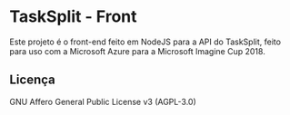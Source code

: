 # TaskSplit - Front

Este projeto é o front-end feito em NodeJS para a API do TaskSplit, feito para uso com a Microsoft Azure para a Microsoft Imagine Cup 2018.

## Licença

GNU Affero General Public License v3 (AGPL-3.0)
